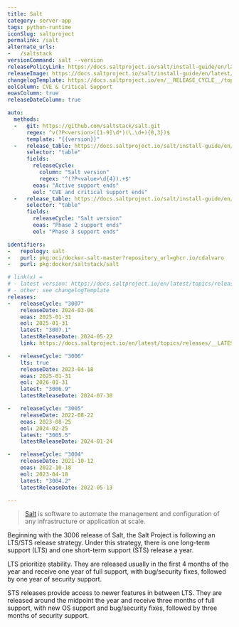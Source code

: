 ```yaml
---
title: Salt
category: server-app
tags: python-runtime
iconSlug: saltproject
permalink: /salt
alternate_urls:
-   /saltstack
versionCommand: salt --version
releasePolicyLink: https://docs.saltproject.io/salt/install-guide/en/latest/topics/salt-version-support-lifecycle.html
releaseImage: https://docs.saltproject.io/salt/install-guide/en/latest/_images/salt-release-timeline.png
changelogTemplate: https://docs.saltproject.io/en/__RELEASE_CYCLE__/topics/releases/__LATEST__.html
eolColumn: CVE & Critical Support
eoasColumn: true
releaseDateColumn: true

auto:
  methods:
  -   git: https://github.com/saltstack/salt.git
      regex: ^v(?P<version>([1-9]\d*)(\.\d+){0,3})$
      template: "{{version}}"
  -   release_table: https://docs.saltproject.io/salt/install-guide/en/latest/topics/salt-version-support-lifecycle.html
      selector: "table"
      fields:
        releaseCycle:
          column: "Salt version"
          regex: '^(?P<value>\d{4}).+$'
        eoas: "Active support ends"
        eol: "CVE and critical support ends"
  -   release_table: https://docs.saltproject.io/salt/install-guide/en/latest/topics/salt-version-support-lifecycle.html
      selector: "table"
      fields:
        releaseCycle: "Salt version"
        eoas: "Phase 2 support ends"
        eol: "Phase 3 support ends"

identifiers:
-   repology: salt
-   purl: pkg:oci/docker-salt-master?repository_url=ghcr.io/cdalvaro
-   purl: pkg:docker/saltstack/salt

# link(x) =
# - latest version: https://docs.saltproject.io/en/latest/topics/releases/__LATEST__.html
# - other: see changelogTemplate
releases:
-   releaseCycle: "3007"
    releaseDate: 2024-03-06
    eoas: 2025-01-31
    eol: 2025-01-31
    latest: "3007.1"
    latestReleaseDate: 2024-05-22
    link: https://docs.saltproject.io/en/latest/topics/releases/__LATEST__.html

-   releaseCycle: "3006"
    lts: true
    releaseDate: 2023-04-18
    eoas: 2025-01-31
    eol: 2026-01-31
    latest: "3006.9"
    latestReleaseDate: 2024-07-30

-   releaseCycle: "3005"
    releaseDate: 2022-08-22
    eoas: 2023-08-25
    eol: 2024-02-25
    latest: "3005.5"
    latestReleaseDate: 2024-01-24

-   releaseCycle: "3004"
    releaseDate: 2021-10-12
    eoas: 2022-10-18
    eol: 2023-04-18
    latest: "3004.2"
    latestReleaseDate: 2022-05-13

---
```


> [Salt](https://saltproject.io/index.html) is software to automate the management and configuration
> of any infrastructure or application at scale.


Beginning with the 3006 release of Salt, the Salt Project is following an LTS/STS release strategy.
Under this strategy, there is one long-term support (LTS) and one short-term support (STS) release a
year.

LTS prioritize stability. They are released usually in the first 4 months of the year and receive
one year of full support, with bug/security fixes, followed by one year of security support.

STS releases provide access to newer features in between LTS. They are released around the midpoint
the year and receive three months of full support, with new OS support and bug/security fixes,
followed by three months of security support.
